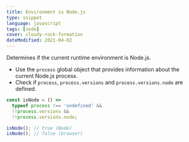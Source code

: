 ```yaml
---
title: Environment is Node.js
type: snippet
language: javascript
tags: [node]
cover: cloudy-rock-formation
dateModified: 2021-04-02
---
```


Determines if the current runtime environment is Node.js.

- Use the `process` global object that provides information about the current Node.js process.
- Check if `process`, `process.versions` and `process.versions.node` are defined.

```js
const isNode = () =>
  typeof process !== 'undefined' &&
  !!process.versions &&
  !!process.versions.node;

isNode(); // true (Node)
isNode(); // false (browser)
```
